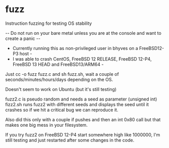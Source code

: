 # fuzz
Instruction fuzzing for testing OS stability

-- Do not run on your bare metal unless you are at the console and want to create a panic --

- Currently running this as non-privileged user in bhyves on a FreeBSD12-P3 host -
- I was able to crash CentOS, FreeBSD 12 RELEASE, FreeBSD 12-P4, FreeBSD 13 HEAD and FreeBSD13/ARM64 -


Just cc -o fuzz fuzz.c and sh fuzz.sh, wait a couple of seconds/minutes/hours/days depending on the OS.

Doesn't seem to work on Ubuntu (but it's still testing)

fuzz2.c is pseudo random and needs a seed as parameter (unsigned int)
fizz2.sh runs fuzz2 with different seeds and displays the seed until it crashes so if we hit a critical bug we can reproduce it.

Also did this only with a couple if pushes and then an int 0x80 call but that makes one big mess in your filesystem.


If you try fuzz2 on FreeBSD 12-P4 start somewhere high like 1000000, I'm still testing and just restarted after some changes in the code.
